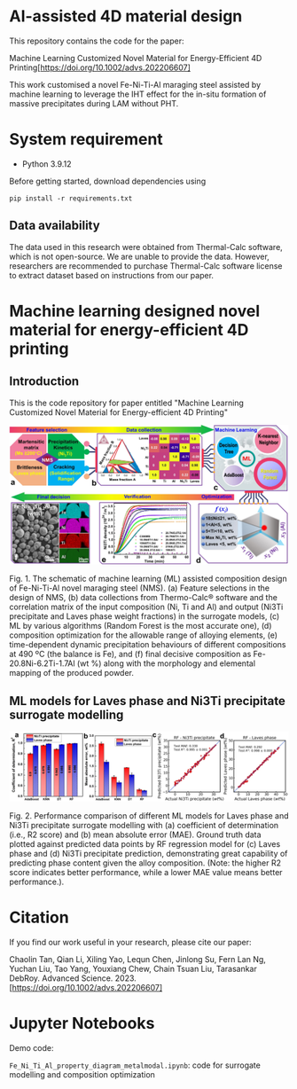 # AI-assisted 4D material design
This repository contains the code for the paper:

Machine Learning Customized Novel Material for Energy-Efficient 4D Printing[https://doi.org/10.1002/advs.202206607]


This work customised a novel Fe-Ni-Ti-Al maraging steel assisted by machine learning to leverage the IHT effect for the in-situ formation of massive precipitates during LAM without PHT. 

# System requirement

- Python 3.9.12


Before getting started, download dependencies using
```
pip install -r requirements.txt
```
## Data availability
The data used in this research were obtained from Thermal-Calc software, which is not open-source. We are unable to provide the data. However, researchers are recommended to purchase Thermal-Calc software license to extract dataset based on instructions from our paper.


# Machine learning designed novel material for energy-efficient 4D printing
## Introduction
This is the code repository for paper entitled "Machine Learning Customized Novel Material for Energy-efficient 4D Printing"

![](.//doc//Picture6.jpg)

Fig. 1. The schematic of machine learning (ML) assisted composition design of Fe-Ni-Ti-Al novel maraging steel (NMS). (a) Feature selections in the design of NMS, (b) data collections from Thermo-Calc® software and the correlation matrix of the input composition (Ni, Ti and Al) and output (Ni3Ti precipitate and Laves phase weight fractions) in the surrogate models, (c) ML by various algorithms (Random Forest is the most accurate one), (d) composition optimization for the allowable range of alloying elements, (e) time-dependent dynamic precipitation behaviours of different compositions at 490 ºC (the balance is Fe), and (f) final decisive composition as Fe-20.8Ni-6.2Ti-1.7Al (wt %) along with the morphology and elemental mapping of the produced powder.



## ML models for Laves phase and Ni3Ti precipitate surrogate modelling
![](.//doc//ML.jpg)

Fig. 2. Performance comparison of different ML models for Laves phase and Ni3Ti precipitate surrogate modelling with (a) coefficient of determination (i.e., R2 score) and (b) mean absolute error (MAE). Ground truth data plotted against predicted data points by RF regression model for (c) Laves phase and (d) Ni3Ti precipitate prediction, demonstrating great capability of predicting phase content given the alloy composition. (Note: the higher R2 score indicates better performance, while a lower MAE value means better performance.). 


# Citation
If you find our work useful in your research, please cite our paper:


  Chaolin Tan, Qian Li, Xiling Yao, Lequn Chen, Jinlong Su, Fern Lan Ng, Yuchan Liu, Tao Yang, Youxiang Chew, Chain Tsuan Liu, Tarasankar DebRoy. Advanced Science. 2023. [https://doi.org/10.1002/advs.202206607]





# Jupyter Notebooks
Demo code:

`Fe_Ni_Ti_Al_property_diagram_metalmodal.ipynb`: code for surrogate modelling and composition optimization